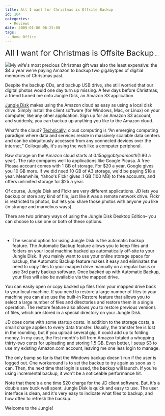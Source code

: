 ```yaml
---
title: All I want for Christmas is Offsite Backup
id: 104
categories:
  - Reviews
date: 2009-01-06 06:25:00
tags: 
 - Home Office
---
```


<span style="font-size:180%;">All I want for Christmas is Offsite Backup</span> ...

[![](https://tedhusted.files.wordpress.com/2009/01/fa129-junglebook.png)](http://www.jungledisk.com/)My wife's most precious Christmas gift was also the least expensive: the $4 a year we're paying Amazon to backup two gigabytpes of digitial memories of Christmas past.

Despite the backup CDs, and backup USB drive, she still worried that our digital photos would one day turn up missing. A few days before Christmas, a friend turned me onto Jungle Disk, an Amazon S3 application.

[Jungle Disk](http://www.jungledisk.com/) makes using the Amazon cloud as easy as using a local disk drive. Simply install the client software (for Windows, Mac, or Linux) on your computer, like any other application. Sign up for an Amazon S3 account, and suddenly, you can backup up anything you like to the Amazon cloud.

What's the cloud? [Technically](http://en.wikipedia.org/wiki/Cloud_computing), cloud computing is “An emerging computing paradigm where data and services reside in massively scalable data centers and can be ubiquitously accessed from any connected devices over the internet.” Colloquially, it's using the web like a computer peripheral.

Raw storage on the Amazon cloud starts at $0.15 a gigabtye a month ($1.80 a year). The rate compares well to applications like Google Picasa. A free Picasa account comes with 1 GB of storage. For $20 a year, Google gives you 10 GB more. If we did need 10 GB of A3 storage, we'd be paying $18 a year. Meanwhile, Yahoo's Flckr gives .1 GB (100 MB) to free accounts, and offers unlimited storage for $25 a year.

Of course, Jungle Disk and Flckr are very different applications. JD lets you backup or store any kind of file, just like it was a remote network drive. Flckr is restricted to photos, but lets you share those photos with anyone you like (in strange and marvelous ways).

There are two primary ways of using the Jungle Disk Desktop Edition– you can choose to use one or both of these options.

&nbsp;

*   The second option for using Jungle Disk is the automatic backup feature. The Automatic Backup feature allows you to keep files and folders on your local machine backed up automatically off-site to your Jungle Disk. If you mainly want to use your online storage space for backup, the Automatic Backup feature makes it easy and eliminates the need to copy files to your mapped drive manually on a regular basis or use 3rd party backup software. Once backed up with Automatic Backup, your files will also be available via the mapped drive.
&nbsp;

You can easily open or copy backed up files from your mapped drive back to your local machine. If you need to restore a large number of files to your machine you can also use the built-in Restore feature that allows you to select a large number of files and directories and restore them in a single operation. The restore feature also allows you to restore previous versions of files, which are stored in a special directory on your Jungle Disk.

JD does come with some startup costs. In addition to the storage costs, a small charge applies to every data transfer. Usually, the transfer fee is lost in the rounding, but if you upload several gig, it could add up to folding money. In my case, the first month's bill from Amazon totaled a whopping thirty-two cents for uploading and storing 1.5 GB. Even better, I setup S3 to use my existing Amazon.com account, leaving me one less login to manage.

The only bump so far is that the Windows backup doesn't run if the user is logged out. One workaround is to set the backup to try again as soon as it can. Then, the next time that login is used, the backup will launch. If you're using incremental backup, it won't be a noticeable performance hit.

Note that there's a one time $20 charge for the JD client software. But, it's a double saw buck well spent. Jungle Disk is quick and easy to use. The user interface is clean, and it's very easy to indicate what files to backup, and how often to refresh the backup.

Welcome to the Jungle!